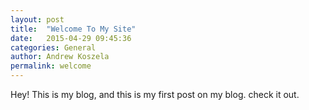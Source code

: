```yaml
---
layout: post
title:  "Welcome To My Site"
date:   2015-04-29 09:45:36
categories: General
author: Andrew Koszela
permalink: welcome
---
```


Hey! This is my blog, and this is my first post on my blog. check it out.